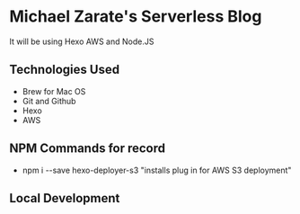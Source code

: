 
# Michael Zarate's Serverless Blog

It will be using Hexo AWS and Node.JS 


## Technologies Used
- Brew for Mac OS
- Git and Github
- Hexo
- AWS



## NPM Commands for record
- npm i --save hexo-deployer-s3 "installs plug in for AWS S3 deployment"



## Local Development





